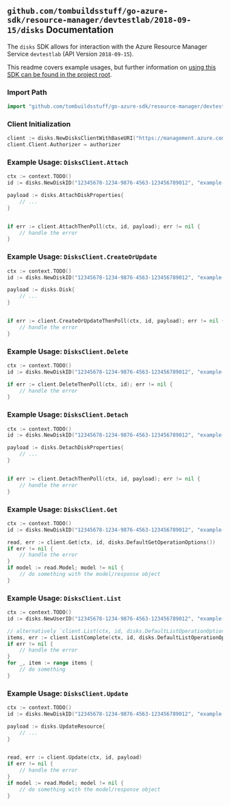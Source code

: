 
## `github.com/tombuildsstuff/go-azure-sdk/resource-manager/devtestlab/2018-09-15/disks` Documentation

The `disks` SDK allows for interaction with the Azure Resource Manager Service `devtestlab` (API Version `2018-09-15`).

This readme covers example usages, but further information on [using this SDK can be found in the project root](https://github.com/tombuildsstuff/go-azure-sdk/tree/main/docs).

### Import Path

```go
import "github.com/tombuildsstuff/go-azure-sdk/resource-manager/devtestlab/2018-09-15/disks"
```


### Client Initialization

```go
client := disks.NewDisksClientWithBaseURI("https://management.azure.com")
client.Client.Authorizer = authorizer
```


### Example Usage: `DisksClient.Attach`

```go
ctx := context.TODO()
id := disks.NewDiskID("12345678-1234-9876-4563-123456789012", "example-resource-group", "labValue", "userValue", "diskValue")

payload := disks.AttachDiskProperties{
	// ...
}


if err := client.AttachThenPoll(ctx, id, payload); err != nil {
	// handle the error
}
```


### Example Usage: `DisksClient.CreateOrUpdate`

```go
ctx := context.TODO()
id := disks.NewDiskID("12345678-1234-9876-4563-123456789012", "example-resource-group", "labValue", "userValue", "diskValue")

payload := disks.Disk{
	// ...
}


if err := client.CreateOrUpdateThenPoll(ctx, id, payload); err != nil {
	// handle the error
}
```


### Example Usage: `DisksClient.Delete`

```go
ctx := context.TODO()
id := disks.NewDiskID("12345678-1234-9876-4563-123456789012", "example-resource-group", "labValue", "userValue", "diskValue")

if err := client.DeleteThenPoll(ctx, id); err != nil {
	// handle the error
}
```


### Example Usage: `DisksClient.Detach`

```go
ctx := context.TODO()
id := disks.NewDiskID("12345678-1234-9876-4563-123456789012", "example-resource-group", "labValue", "userValue", "diskValue")

payload := disks.DetachDiskProperties{
	// ...
}


if err := client.DetachThenPoll(ctx, id, payload); err != nil {
	// handle the error
}
```


### Example Usage: `DisksClient.Get`

```go
ctx := context.TODO()
id := disks.NewDiskID("12345678-1234-9876-4563-123456789012", "example-resource-group", "labValue", "userValue", "diskValue")

read, err := client.Get(ctx, id, disks.DefaultGetOperationOptions())
if err != nil {
	// handle the error
}
if model := read.Model; model != nil {
	// do something with the model/response object
}
```


### Example Usage: `DisksClient.List`

```go
ctx := context.TODO()
id := disks.NewUserID("12345678-1234-9876-4563-123456789012", "example-resource-group", "labValue", "userValue")

// alternatively `client.List(ctx, id, disks.DefaultListOperationOptions())` can be used to do batched pagination
items, err := client.ListComplete(ctx, id, disks.DefaultListOperationOptions())
if err != nil {
	// handle the error
}
for _, item := range items {
	// do something
}
```


### Example Usage: `DisksClient.Update`

```go
ctx := context.TODO()
id := disks.NewDiskID("12345678-1234-9876-4563-123456789012", "example-resource-group", "labValue", "userValue", "diskValue")

payload := disks.UpdateResource{
	// ...
}


read, err := client.Update(ctx, id, payload)
if err != nil {
	// handle the error
}
if model := read.Model; model != nil {
	// do something with the model/response object
}
```
